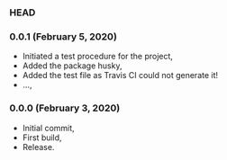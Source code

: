 ### HEAD

### 0.0.1 (February 5, 2020)

  * Initiated a test procedure for the project,
  * Added the package husky,
  * Added the test file as Travis CI could not generate it!
  * ...,


### 0.0.0 (February 3, 2020)

  * Initial commit,
  * First build,
  * Release.
